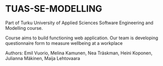 # TUAS-SE-MODELLING
Part of Turku University of Applied Sciences Software Engineering and Modelling course.

Course aims to build functioning web application. Our team is developing questionnaire form to measure wellbeing at a workplace

Authors:
Emil Vuorio,
Melina Kamunen,
Nea Träskman,
Heini Koponen,
Julianna Mäkinen,
Maija Lehtovaara

